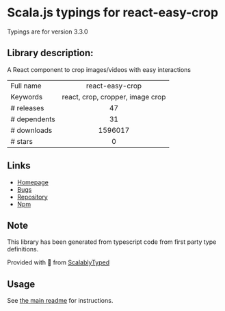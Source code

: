 
# Scala.js typings for react-easy-crop

Typings are for version 3.3.0

## Library description:
A React component to crop images/videos with easy interactions

|                    |                 |
| ------------------ | :-------------: |
| Full name          | react-easy-crop |
| Keywords           | react, crop, cropper, image crop |
| # releases         | 47 |
| # dependents       | 31 |
| # downloads        | 1596017 |
| # stars            | 0 |

## Links
- [Homepage](https://ricardo-ch.github.io/react-easy-crop/)
- [Bugs](https://github.com/ricardo-ch/react-easy-crop/issues)
- [Repository](https://github.com/ricardo-ch/react-easy-crop)
- [Npm](https://www.npmjs.com/package/react-easy-crop)
    


## Note
This library has been generated from typescript code from first party type definitions.

Provided with :purple_heart: from [ScalablyTyped](https://github.com/oyvindberg/ScalablyTyped)

## Usage
See [the main readme](../../readme.md) for instructions.


